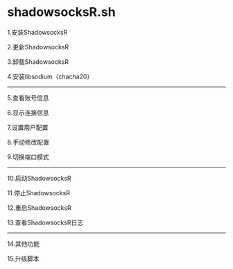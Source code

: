 # shadowsocksR.sh

1.安装ShadowsocksR

2.更新ShadowsocksR

3.卸载ShadowsocksR

4.安装libsodium（chacha20）

------------

5.查看账号信息

6.显示连接信息

7.设置用户配置

8.手动修改配置

9.切换端口模式

------------

10.启动ShadowsocksR

11.停止ShadowsocksR

12.重启ShadowsocksR

13.查看ShadowsocksR日志

------------

14.其他功能

15.升级脚本
